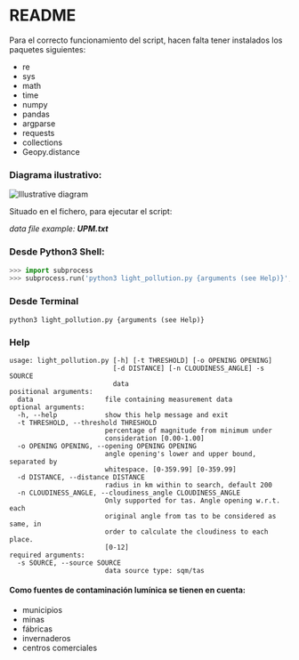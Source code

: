 # README

Para el correcto funcionamiento del script, hacen falta tener instalados los paquetes siguientes:

* re
* sys
* math
* time
* numpy
* pandas
* argparse
* requests
* collections
* Geopy.distance

### Diagrama ilustrativo:

![Illustrative diagram](https://github.com/XiaoLuo95/Light_pollution/images/threshold.png)



Situado en el fichero, para ejecutar el script:

*data file example: __UPM.txt__* 

### Desde Python3 Shell:

```python
>>> import subprocess
>>> subprocess.run('python3 light_pollution.py {arguments (see Help)}', shell=True)
```

### Desde Terminal

```
python3 light_pollution.py {arguments (see Help)}
```

### Help
```
usage: light_pollution.py [-h] [-t THRESHOLD] [-o OPENING OPENING]
                          [-d DISTANCE] [-n CLOUDINESS_ANGLE] -s SOURCE
                          data
positional arguments:
  data                  file containing measurement data
optional arguments:
  -h, --help            show this help message and exit
  -t THRESHOLD, --threshold THRESHOLD
                        percentage of magnitude from minimum under
                        consideration [0.00-1.00]
  -o OPENING OPENING, --opening OPENING OPENING
                        angle opening's lower and upper bound, separated by
                        whitespace. [0-359.99] [0-359.99]
  -d DISTANCE, --distance DISTANCE
                        radius in km within to search, default 200
  -n CLOUDINESS_ANGLE, --cloudiness_angle CLOUDINESS_ANGLE
                        Only supported for tas. Angle opening w.r.t. each
                        original angle from tas to be considered as same, in
                        order to calculate the cloudiness to each place.
                        [0-12]
required arguments:
  -s SOURCE, --source SOURCE
                        data source type: sqm/tas
```

#### Como fuentes de contaminación lumínica se tienen en cuenta:
* municipios
* minas
* fábricas
* invernaderos
* centros comerciales